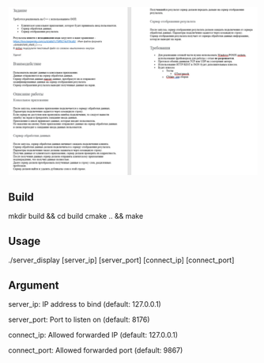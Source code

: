 
![Image alt](https://github.com/Wylkigua/Kaspersky_Test_C_-/raw/main/test_task.jpg)

## Build
  mkdir build && cd build
  cmake .. && make

## Usage
  ./server_display [server_ip] [server_port] [connect_ip] [connect_port]

## Argument
  server_ip: IP address to bind (default: 127.0.0.1)

  server_port: Port to listen on (default: 8176)

  connect_ip: Allowed forwarded IP (default: 127.0.0.1)

  connect_port: Allowed forwarded port (default: 9867)
